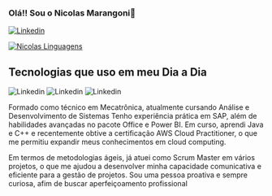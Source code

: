 ### Olá!! Sou o Nicolas Marangoni👋


[![Linkedin](https://img.shields.io/badge/LinkedIn-0077B5?style=for-the-badge&logo=linkedin&logoColor=white)](https://www.linkedin.com/in/nicolas-marangoni2/)

[![Nicolas Linguagens](https://github-readme-stats.vercel.app/api/top-langs/?username=nicolassmarangoni&layout=donut-vertical)](https://github.com/anuraghazra/github-readme-stats)

## Tecnologias que uso em meu Dia a Dia
![Linkedin](https://img.shields.io/badge/Java-ED8B00?style=for-the-badge&logo=openjdk&logoColor=white)
![Linkedin](https://img.shields.io/badge/Amazon_AWS-232F3E?style=for-the-badge&logo=amazon-aws&logoColor=white)
![Linkedin](https://img.shields.io/badge/SAP-0FAAFF?style=for-the-badge&logo=sap&logoColor=white)

Formado como técnico em Mecatrônica, atualmente cursando Análise e Desenvolvimento de Sistemas Tenho experiência prática em SAP, além de habilidades avançadas no pacote Office e Power BI. Em curso, aprendi Java e C++ e recentemente obtive a certificação AWS Cloud Practitioner, o que me permitiu expandir meus conhecimentos em cloud computing.

Em termos de metodologias ágeis, já atuei como Scrum Master em vários projetos, o que me ajudou a desenvolver minha capacidade comunicativa e eficiente para a gestão de projetos. Sou uma pessoa proativa e sempre curiosa, afim de buscar aperfeiçoamento profissional 
